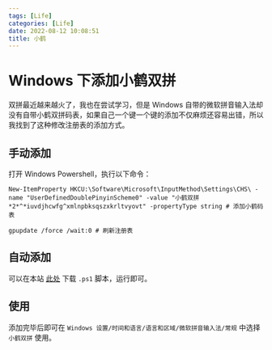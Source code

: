 ```yaml
---
tags: [Life]
categories: [Life]
date: 2022-08-12 10:08:51
title: 小鹤
---
```

# Windows 下添加小鹤双拼

双拼最近越来越火了，我也在尝试学习，但是 Windows 自带的微软拼音输入法却没有自带小鹤双拼码表，如果自己一个键一个键的添加不仅麻烦还容易出错，所以我找到了这种修改注册表的添加方式。

## 手动添加

打开 Windows Powershell，执行以下命令：
```shell
New-ItemProperty HKCU:\Software\Microsoft\InputMethod\Settings\CHS\ -name "UserDefinedDoublePinyinScheme0" -value "小鹤双拼*2*^*iuvdjhcwfg^xmlnpbksqszxkrltvyovt" -propertyType string # 添加小鹤码表

gpupdate /force /wait:0 # 刷新注册表
```

## 自动添加

可以在本站 [此处](https://blog.booling.cn/files/xiaohe.ps1) 下载 `.ps1` 脚本，运行即可。


## 使用

添加完毕后即可在 `Windows 设置/时间和语言/语言和区域/微软拼音输入法/常规` 中选择 `小鹤双拼` 使用。